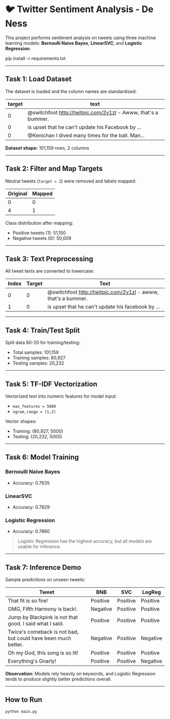 # 🐦 Twitter Sentiment Analysis - De Ness

This project performs sentiment analysis on tweets using three machine learning models: **Bernoulli Naive Bayes**, **LinearSVC**, and **Logistic Regression**.

pip install -r requirements.txt

---

## Task 1: Load Dataset
The dataset is loaded and the column names are standardized:

| target | text |
|--------|------|
| 0      | @switchfoot http://twitpic.com/2y1zl - Awww, that's a bummer. |
| 0      | is upset that he can't update his Facebook by ... |
| 0      | @Kenichan I dived many times for the ball. Man... |

**Dataset shape:** 101,159 rows, 2 columns

---

## Task 2: Filter and Map Targets
Neutral tweets (`target = 2`) were removed and labels mapped:

| Original | Mapped |
|----------|--------|
| 0        | 0      |
| 4        | 1      |

Class distribution after mapping:

- Positive tweets (1): 51,150  
- Negative tweets (0): 50,009  

---

## Task 3: Text Preprocessing
All tweet texts are converted to lowercase:

| Index | Target | Text |
|-------|--------|------|
| 0     | 0      | @switchfoot http://twitpic.com/2y1zl - awww, that's a bummer. |
| 1     | 0      | is upset that he can't update his facebook by ... |

---

## Task 4: Train/Test Split
Split data 80-20 for training/testing:

- Total samples: 101,159  
- Training samples: 80,927  
- Testing samples: 20,232  

---

## Task 5: TF-IDF Vectorization
Vectorized text into numeric features for model input:

- `max_features = 5000`  
- `ngram_range = (1,2)`  

Vector shapes:

- Training: (80,927, 5000)  
- Testing: (20,232, 5000)  

---

## Task 6: Model Training
### Bernoulli Naive Bayes
- Accuracy: 0.7635  

### LinearSVC
- Accuracy: 0.7829  

### Logistic Regression
- Accuracy: 0.7860  

> Logistic Regression has the highest accuracy, but all models are usable for inference.

---

## Task 7: Inference Demo
Sample predictions on unseen tweets:

| Tweet | BNB | SVC | LogReg |
|-------|-----|-----|--------|
| That fit is so fire! | Positive | Positive | Positive |
| OMG, Fifth Harmony is back!. | Negative | Positive | Positive |
| Jump by Blackpink is not that good. I said what I said. | Positive | Positive | Positive |
| Twice's comeback is not bad, but could have been much better. | Negative | Positive | Negative |
| Oh my God, this song is so lit! | Positive | Positive | Positive |
| Everything's Gnarly! | Positive | Positive | Negative |

**Observation:** Models rely heavily on keywords, and Logistic Regression tends to produce slightly better predictions overall.

---

## How to Run
```bash
python main.py
